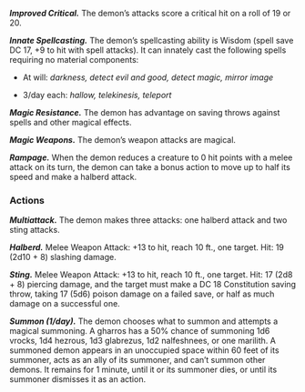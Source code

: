 ﻿---
layout: creature
name: "Gharros (Scorpion Demon)"
tags: [large, fiend, cr16, tome-of-horrors]
cha: 20 (+5)
wis: 18 (+4)
int: 18 (+4)
con: 26 (+8)
dex: 18 (+4)
str: 26 (+8)
size: Large fiend (demon)
alignment: chaotic evil
challenge: "16 (15,000 XP)"
languages: "Abyssal, telepathy 120 ft."
skills: "Athletics +13, Perception +9, Survival +9"
senses: "truesight 120 ft., passive Perception 19"
saving_throws: "Con +13, Wis +9, Cha +1"
damage_immunities: "poison"
damage_resistances: "cold, fire, lightning; bludgeoning, piercing, and slashing from nonmagical weapons"
condition_immunities: "poisoned"
speed: "30 ft."
hit_points: "270 (20d10 + 160)"
armor_class: "20 (natural armor)"
---

***Improved Critical.*** The demon’s attacks score a critical hit on a roll of
19 or 20.

***Innate Spellcasting.*** The demon’s spellcasting ability is Wisdom (spell
save DC 17, +9 to hit with spell attacks). It can innately cast the following
spells requiring no material components:

* At will: <i>darkness, detect evil and good, detect magic, mirror image</i>

* 3/day each: <i>hallow, telekinesis, teleport</i>

***Magic Resistance.*** The demon has advantage on saving throws against
spells and other magical effects.

***Magic Weapons.*** The demon’s weapon attacks are magical.

***Rampage.*** When the demon reduces a creature to 0 hit points with a
melee attack on its turn, the demon can take a bonus action to move up to
half its speed and make a halberd attack.

### Actions

***Multiattack.*** The demon makes three attacks: one halberd attack and
two sting attacks.

***Halberd.*** Melee Weapon Attack: +13 to hit, reach 10 ft., one target. Hit: 19 (2d10 + 8) slashing damage.

***Sting.*** Melee Weapon Attack: +13 to hit, reach 10 ft., one target. Hit: 17 (2d8 + 8) piercing damage, and the target must make a DC 18 Constitution saving throw, taking 17 (5d6) poison damage on a failed save, or half as much damage on a successful one.

***Summon (1/day).*** The demon chooses what to summon and attempts a
magical summoning.
A gharros has a 50% chance of summoning 1d6 vrocks, 1d4 hezrous,
1d3 glabrezus, 1d2 nalfeshnees, or one marilith.
A summoned demon appears in an unoccupied space within 60 feet of
its summoner, acts as an ally of its summoner, and can’t summon other
demons. It remains for 1 minute, until it or its summoner dies, or until its
summoner dismisses it as an action.
